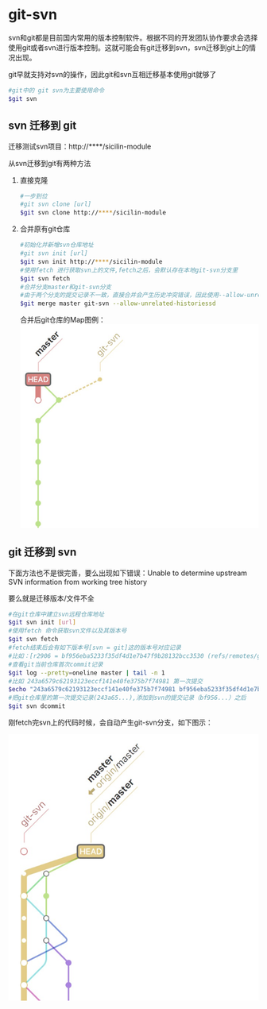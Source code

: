 # git-svn

svn和git都是目前国内常用的版本控制软件。根据不同的开发团队协作要求会选择使用git或者svn进行版本控制。这就可能会有git迁移到svn，svn迁移到git上的情况出现。

git早就支持对svn的操作，因此git和svn互相迁移基本使用git就够了

```bash
#git中的 git svn为主要使用命令
$git svn
```





## svn 迁移到 git

迁移测试svn项目：http://\*\*\*\*/sicilin-module

从svn迁移到git有两种方法

1. 直接克隆

   ```bash
   #一步到位
   #git svn clone [url]
   $git svn clone http://****/sicilin-module
   ```

2. 合并原有git仓库

   ```bash
   #初始化并新增svn仓库地址
   #git svn init [url]
   $git svn init http://****/sicilin-module
   #使用fetch 进行获取svn上的文件,fetch之后，会默认存在本地git-svn分支里
   $git svn fetch
   #合并分支master和git-svn分支
   #由于两个分支的提交记录不一致，直接合并会产生历史冲突错误，因此使用--allow-unrelated-histories 进行合并
   $git merge master git-svn --allow-unrelated-historiessd
   ```
   合并后git仓库的Map图例：
   ![avatar](img/9BAEF16F-A14B-44B6-825E-AA9DE3811A51.png)



## git 迁移到 svn

下面方法也不是很完善，要么出现如下错误：Unable to determine upstream SVN information from working tree history

要么就是迁移版本/文件不全



```bash
#在git仓库中建立svn远程仓库地址
$git svn init [url]
#使用fetch 命令获取svn文件以及其版本号
$git svn fetch
#fetch结束后会有如下版本号[svn = git]这的版本号对应记录
#比如：[r2906 = bf956eba5233f35df4d1e7b47f9b28132bcc3530 (refs/remotes/git-svn)]
#查看git当前仓库首次commit记录
$git log --pretty=oneline master | tail -n 1
#比如 243a6579c62193123eccf141e40fe375b7f74981 第一次提交
$echo "243a6579c62193123eccf141e40fe375b7f74981 bf956eba5233f35df4d1e7b47f9b28132bcc3530" >> .git/info/grafts
#把git仓库里的第一次提交记录(243a65...),添加到svn的提交记录（bf956...）之后
$git svn dcommit
```

刚fetch完svn上的代码时候，会自动产生git-svn分支，如下图示：

![avatar](img/D55CC91E-DA1C-45AD-8AE6-0F2D049C826B.png)